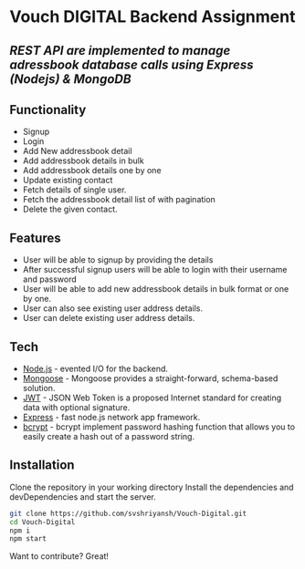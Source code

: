# Vouch DIGITAL Backend Assignment 

## _REST API are implemented to manage adressbook database calls using Express (Nodejs) & MongoDB_

## Functionality
- Signup
- Login
- Add New addressbook detail
- Add addressbook details in bulk
- Add addressbook details one by one
- Update existing contact
- Fetch details of single user.
- Fetch the addressbook detail list of with pagination
- Delete the given contact.


## Features

- User will be able to signup by providing the details
- After successful signup users will be able to login with their username and password
- User will be able to add new addressbook details in bulk format or one by one.
- User can also see existing user address details.
- User can delete existing user address details.

## Tech

- [Node.js](https://nodejs.org/en/) - evented I/O for the backend.
- [Mongoose](https://mongoosejs.com) - Mongoose provides a straight-forward, schema-based solution.
- [JWT](https://jwt.io/introduction) - JSON Web Token is a proposed Internet standard for creating data with optional signature.
- [Express](https://expressjs.com/en/guide/routing.html) - fast node.js network app framework.
- [bcrypt](https://www.npmjs.com/package/bcryptjs) - bcrypt implement password hashing function that allows you to easily create a hash out of a password string.


## Installation

Clone the repository in your working directory
Install the dependencies and devDependencies and start the server.

```sh
git clone https://github.com/svshriyansh/Vouch-Digital.git
cd Vouch-Digital
npm i
npm start
```

Want to contribute? Great!

